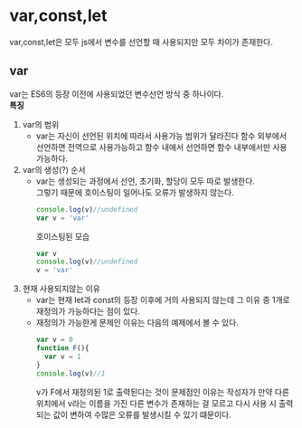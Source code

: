 # var,const,let
var,const,let은 모두 js에서 변수를 선언할 때 사용되지만 모두 차이가 존재한다.  
## var
var는 ES6의 등장 이전에 사용되었던 변수선언 방식 중 하나이다.  
**특징**  
1. var의 범위
    - var는 자신이 선언된 위치에 따라서 사용가능 범위가 달라진다 함수 외부에서 선언하면 전역으로 사용가능하고 함수 내에서 선언하면 함수 내부에서만 사용가능하다.  
2. var의 생성(?) 순서
    - var는 생성되는 과정에서 선언, 초기화, 할당이 모두 따로 발생한다.  
    그렇기 때문에 호이스팅이 일어나도 오류가 발생하지 않는다.
       ```js
      console.log(v)//undefined
      var v = 'var'
      ```
      호이스팅된 모습
      ```js
      var v
      console.log(v)//undefined
      v = 'var'
      ```
3. 현재 사용되지않는 이유
    - var는 현재 let과 const의 등장 이후에 거의 사용되지 않는데 그 이유 중 1개로 재정의가 가능하다는 점이 있다.  
    - 재정의가 가능한게 문제인 이유는 다음의 예제에서 볼 수 있다.
      ```js
      var v = 0
      function F(){
        var v = 1 
      }
      console.log(v)//1
      ```
      v가 F에서 재정의된 1로 출력된다는 것이 문제점인 이유는 작성자가 만약 다른 위치에서 v라는 이름을 가진 다른 변수가 존재하는 걸 모르고 다시 사용 시 출력되는 값이 변하여 수많은 오류를 발생시킬 수 있기 떄문이다.
